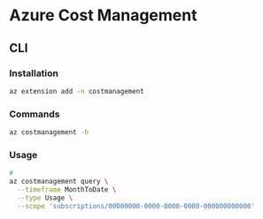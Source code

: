 # Azure Cost Management

## CLI

### Installation

```sh
az extension add -n costmanagement
```

### Commands

```sh
az costmanagement -h
```

### Usage

```sh
#
az costmanagement query \
  --timeframe MonthToDate \
  --type Usage \
  --scope 'subscriptions/00000000-0000-0000-0000-000000000000'
```
